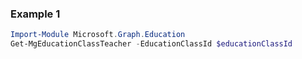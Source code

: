 ### Example 1
```powershell
Import-Module Microsoft.Graph.Education
Get-MgEducationClassTeacher -EducationClassId $educationClassId
```
